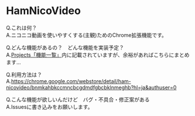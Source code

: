 # HamNicoVideo

Q.これは何？  
A.ニコニコ動画を使いやすくする(主観)ためのChrome拡張機能です。

Q.どんな機能があるの？　どんな機能を実装予定？  
A.[Projects「機能一覧」](https://github.com/hukihamu/HamNicoVideo/projects/1)内に記載されていますが、余裕があればこちらにまとめます...

Q.利用方法は？  
A.https://chrome.google.com/webstore/detail/ham-nicovideo/bnmkahbkccmncbcgdmdfgbcbklnmeghb?hl=ja&authuser=0

Q.こんな機能が欲しいんだけど　バグ・不具合・修正案がある  
A.Issuesに書き込みをお願いします。
